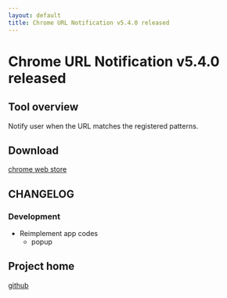 ```yaml
---
layout: default
title: Chrome URL Notification v5.4.0 released
---
```

# Chrome URL Notification v5.4.0 released


## Tool overview

Notify user when the URL matches the registered patterns.


## Download

[chrome web store](https://chrome.google.com/webstore/detail/chrome-url-notification/gdnmbdajkmabbkejinjnjdobmkbfhonn)


## CHANGELOG

### Development

- Reimplement app codes
  - popup


## Project home

[github](https://github.com/smori1983/chrome-url-notification)
